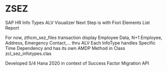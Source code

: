 # ZSEZ
SAP HR Info Types ALV Visualizer 
Next Step is with Fiori Elements List Report

For now, zthcm_sez_files transaction display Employee Data, N+1 Employee, Address, Emergency Contact,... thru ALV
Each InfoType handles Specific Time Dependency and has its own AMDP Method in Class zcl_sez_infotypes.clas

Developed S/4 Hana 2020 in context of Success Factor Migration API
